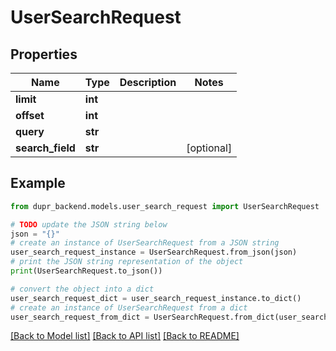 # UserSearchRequest


## Properties

Name | Type | Description | Notes
------------ | ------------- | ------------- | -------------
**limit** | **int** |  | 
**offset** | **int** |  | 
**query** | **str** |  | 
**search_field** | **str** |  | [optional] 

## Example

```python
from dupr_backend.models.user_search_request import UserSearchRequest

# TODO update the JSON string below
json = "{}"
# create an instance of UserSearchRequest from a JSON string
user_search_request_instance = UserSearchRequest.from_json(json)
# print the JSON string representation of the object
print(UserSearchRequest.to_json())

# convert the object into a dict
user_search_request_dict = user_search_request_instance.to_dict()
# create an instance of UserSearchRequest from a dict
user_search_request_from_dict = UserSearchRequest.from_dict(user_search_request_dict)
```
[[Back to Model list]](../README.md#documentation-for-models) [[Back to API list]](../README.md#documentation-for-api-endpoints) [[Back to README]](../README.md)


